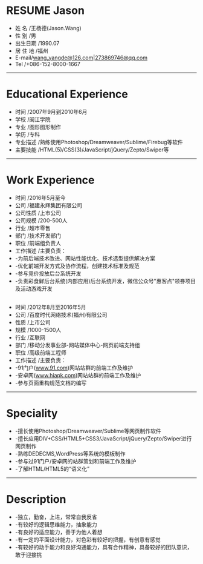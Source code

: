 # RESUME Jason

 - 姓 名 /王杨德(Jason.Wang)
 - 性 别 /男
 - 出生日期 /1990.07
 - 居 住 地 /福州
 - E-mail/wang_yangde@126.com|273869746@qq.com
 - Tel /+086-152-8000-1667

---

# Educational Experience
 - 时间 /2007年9月到2010年6月
 - 学校 /闽江学院
 - 专业 /图形图形制作
 - 学历 /专科
 - 专业描述 /熟练使用Photoshop/Dreamweaver/Sublime/Firebug等软件
 - 主要技能 /HTML(5)/CSS(3)/JavaScript/jQuery/Zepto/Swiper等

---

# Work Experience

 - 时间 /2016年5月至今
 - 公司 /福建永辉集团有限公司
 - 公司性质 /上市公司
 - 公司规模 /200-500人
 - 行业 /超市零售
 - 部门 /技术开发部门
 - 职位 /前端组负责人
 - 工作描述 /主要负责：
 - -为前后端技术改进、网站性能优化、技术选型提供解决方案
 - -优化前端开发方式及协作流程，创建技术标准及规范
 - -参与竞价投放后台系统开发
 - -负责彩食鲜后台系统(内部应用)后台系统开发，微信公众号"惠客点"领券项目及活动游戏开发

##

 - 时间 /2012年8月至2016年5月
 - 公司 /百度时代网络技术(福州)有限公司
 - 性质 /上市公司
 - 规模 /1000-1500人
 - 行业 /互联网
 - 部门 /移动分发事业部-网站媒体中心-网页前端支持组
 - 职位 /高级前端工程师
 - 工作描述 /主要负责：
 - -91门户(www.91.com)网站站群的前端工作及维护
 - -安卓网(www.hiapk.com)网站站群的前端工作及维护
 - -参与页面重构规范文档的编写

---

# Speciality

 - -擅长使用Photoshop/Dreamweaver/Sublime等网页制作软件
 - -擅长应用DIV+CSS/HTML5+CSS3/JavaScript/jQuery/Zepto/Swiper进行网页制作
 - -熟练DEDECMS,WordPress等系统的模板制作
 - -参与过91门户/安卓网的站群策划和前端工作及维护
 - -了解HTML/HTML5的“语义化”


---

# Description

 - -独立，勤奋，上进，常常自我反省
 - -有较好的逻辑思维能力，抽象能力
 - -有良好的适应能力，善于为他人着想
 - -有一定的平面设计能力，对色彩有较好的把握，有创意有感觉
 - -有较好的动手能力和良好沟通能力，具有合作精神，具备较好的团队意识，敢于迎接挑